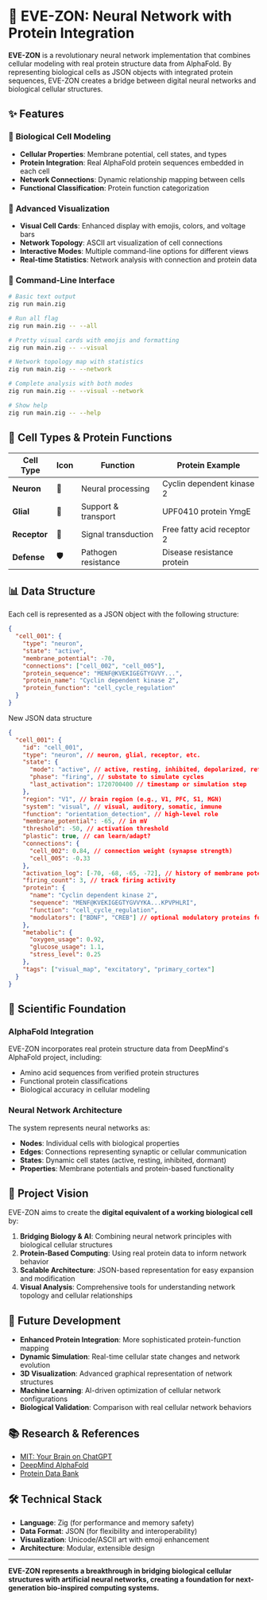 # 🧬 EVE-ZON: Neural Network with Protein Integration

**EVE-ZON** is a revolutionary neural network implementation that combines cellular modeling with real protein structure data from AlphaFold. By representing biological cells as JSON objects with integrated protein sequences, EVE-ZON creates a bridge between digital neural networks and biological cellular structures.

## ✨ Features

### 🔬 **Biological Cell Modeling**
- **Cellular Properties**: Membrane potential, cell states, and types
- **Protein Integration**: Real AlphaFold protein sequences embedded in each cell
- **Network Connections**: Dynamic relationship mapping between cells
- **Functional Classification**: Protein function categorization

### 🎨 **Advanced Visualization**
- **Visual Cell Cards**: Enhanced display with emojis, colors, and voltage bars
- **Network Topology**: ASCII art visualization of cell connections
- **Interactive Modes**: Multiple command-line options for different views
- **Real-time Statistics**: Network analysis with connection and protein data

### 🚀 **Command-Line Interface**
```bash
# Basic text output
zig run main.zig

# Run all flag
zig run main.zig -- --all

# Pretty visual cards with emojis and formatting
zig run main.zig -- --visual

# Network topology map with statistics
zig run main.zig -- --network

# Complete analysis with both modes
zig run main.zig -- --visual --network

# Show help
zig run main.zig -- --help
```

## 🧪 **Cell Types & Protein Functions**

| Cell Type | Icon | Function | Protein Example |
|-----------|------|----------|----------------|
| **Neuron** | 🧠 | Neural processing | Cyclin dependent kinase 2 |
| **Glial** | 🔗 | Support & transport | UPF0410 protein YmgE |
| **Receptor** | 📡 | Signal transduction | Free fatty acid receptor 2 |
| **Defense** | 🛡️ | Pathogen resistance | Disease resistance protein |

## 📊 **Data Structure**

Each cell is represented as a JSON object with the following structure:

```json
{
  "cell_001": {
    "type": "neuron",
    "state": "active",
    "membrane_potential": -70,
    "connections": ["cell_002", "cell_005"],
    "protein_sequence": "MENF@KVEKIGEGTYGVVY...",
    "protein_name": "Cyclin dependent kinase 2",
    "protein_function": "cell_cycle_regulation"
  }
}
```

New JSON data structure

```json
{
  "cell_001": {
    "id": "cell_001",
    "type": "neuron", // neuron, glial, receptor, etc.
    "state": {
      "mode": "active", // active, resting, inhibited, depolarized, refractory
      "phase": "firing", // substate to simulate cycles
      "last_activation": 1720700400 // timestamp or simulation step
    },
    "region": "V1", // brain region (e.g., V1, PFC, S1, MGN)
    "system": "visual", // visual, auditory, somatic, immune
    "function": "orientation_detection", // high-level role
    "membrane_potential": -65, // in mV
    "threshold": -50, // activation threshold
    "plastic": true, // can learn/adapt?
    "connections": {
      "cell_002": 0.84, // connection weight (synapse strength)
      "cell_005": -0.33
    },
    "activation_log": [-70, -68, -65, -72], // history of membrane potentials
    "firing_count": 3, // track firing activity
    "protein": {
      "name": "Cyclin dependent kinase 2",
      "sequence": "MENF@KVEKIGEGTYGVVYKA...KPVPHLRI",
      "function": "cell_cycle_regulation",
      "modulators": ["BDNF", "CREB"] // optional modulatory proteins for plasticity
    },
    "metabolic": {
      "oxygen_usage": 0.92,
      "glucose_usage": 1.1,
      "stress_level": 0.25
    },
    "tags": ["visual_map", "excitatory", "primary_cortex"]
  }
}

```

## 🔬 **Scientific Foundation**

### **AlphaFold Integration**
EVE-ZON incorporates real protein structure data from DeepMind's AlphaFold project, including:
- Amino acid sequences from verified protein structures
- Functional protein classifications
- Biological accuracy in cellular modeling

### **Neural Network Architecture**
The system represents neural networks as:
- **Nodes**: Individual cells with biological properties
- **Edges**: Connections representing synaptic or cellular communication
- **States**: Dynamic cell states (active, resting, inhibited, dormant)
- **Properties**: Membrane potentials and protein-based functionality

## 🎯 **Project Vision**

EVE-ZON aims to create the **digital equivalent of a working biological cell** by:

1. **Bridging Biology & AI**: Combining neural network principles with biological cellular structures
2. **Protein-Based Computing**: Using real protein data to inform network behavior
3. **Scalable Architecture**: JSON-based representation for easy expansion and modification
4. **Visual Analysis**: Comprehensive tools for understanding network topology and cellular relationships

## 🔮 **Future Development**

- **Enhanced Protein Integration**: More sophisticated protein-function mapping
- **Dynamic Simulation**: Real-time cellular state changes and network evolution
- **3D Visualization**: Advanced graphical representation of network structures
- **Machine Learning**: AI-driven optimization of cellular network configurations
- **Biological Validation**: Comparison with real cellular network behaviors

## 📚 **Research & References**

- [MIT: Your Brain on ChatGPT](https://www.media.mit.edu/projects/your-brain-on-chatgpt/overview/)
- [DeepMind AlphaFold](https://alphafold.ebi.ac.uk/)
- [Protein Data Bank](https://www.rcsb.org/)

## 🛠 **Technical Stack**

- **Language**: Zig (for performance and memory safety)
- **Data Format**: JSON (for flexibility and interoperability)
- **Visualization**: Unicode/ASCII art with emoji enhancement
- **Architecture**: Modular, extensible design

---

**EVE-ZON represents a breakthrough in bridging biological cellular structures with artificial neural networks, creating a foundation for next-generation bio-inspired computing systems.**
